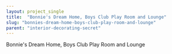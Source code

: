 ```yaml
---
layout: project_single
title:  "Bonnie's Dream Home, Boys Club Play Room and Lounge"
slug: "bonnies-dream-home-boys-club-play-room-and-lounge"
parent: "interior-decorating-secret"
---
```

Bonnie's Dream Home, Boys Club Play Room and Lounge